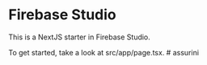 # Firebase Studio

This is a NextJS starter in Firebase Studio.

To get started, take a look at src/app/page.tsx.
#   a s s u r i n i  
 